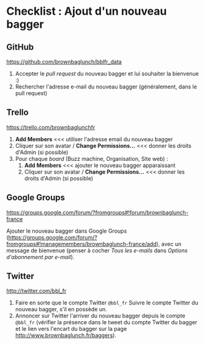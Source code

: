 # Checklist : Ajout d'un nouveau bagger

## GitHub

https://github.com/brownbaglunch/bblfr_data

1. Accepter le _pull request_ du nouveau bagger et lui souhaiter la bienvenue :)
2. Rechercher l'adresse e-mail du nouveau bagger (généralement, dans le pull request)

## Trello

https://trello.com/brownbaglunchfr

1. **Add Members** <<< utiliser l'adresse email du nouveau bagger
2. Cliquer sur son avatar / **Change Permissions...** <<< donner les droits d'Admin (si possible)
3. Pour chaque _board_ (Buzz machine, Organisation, Site web) :
    1. **Add Members** <<< ajouter le nouveau bagger apparaissant
    2. Cliquer sur son avatar / **Change Permissions...** <<< donner les droits d'Admin (si possible)

## Google Groups

https://groups.google.com/forum/?fromgroups#!forum/brownbaglunch-france

Ajouter le nouveau bagger dans Google Groups (https://groups.google.com/forum/?fromgroups#!managemembers/brownbaglunch-france/add), avec un message de bienvenue (penser à cocher _Tous les e-mails_ dans _Options d'abonnement par e-mail_).

## Twitter

http://twitter.com/bbl_fr

1. Faire en sorte que le compte Twitter `@bbl_fr` Suivre le compte Twitter du nouveau bagger, s'il en possède un.
2. Annoncer sur Twitter l'arriver du nouveau bagger depuis le compte `@bbl_fr` (vérifier la présence dans le tweet du compte Twitter du bagger et le lien vers l'encart du bagger sur la page http://www.brownbaglunch.fr/baggers).
